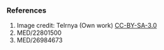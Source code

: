 ### References

1.  Image credit: Telrnya (Own work) [CC-BY-SA-3.0](http://creativecommons.org/licenses/by-sa/3.0)
2.	MED/22801500
3.  MED/26984673
